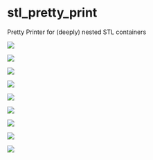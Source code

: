 # stl_pretty_print
Pretty Printer for (deeply) nested STL containers


![](https://github.com/hansalemaos/stl_pretty_print/blob/main/screenshots/2024-11-20%2009_56_05-Window.png?raw=true)

![](https://github.com/hansalemaos/stl_pretty_print/blob/main/screenshots/2024-11-20%2009_56_18-Window.png?raw=true)

![](https://github.com/hansalemaos/stl_pretty_print/blob/main/screenshots/2024-11-20%2009_56_35-Window.png?raw=true)

![](https://github.com/hansalemaos/stl_pretty_print/blob/main/screenshots/2024-11-20%2009_56_54-Window.png?raw=true)

![](https://github.com/hansalemaos/stl_pretty_print/blob/main/screenshots/2024-11-20%2009_57_07-Window.png?raw=true)

![](https://github.com/hansalemaos/stl_pretty_print/blob/main/screenshots/2024-11-20%2009_57_28-Window.png?raw=true)

![](https://github.com/hansalemaos/stl_pretty_print/blob/main/screenshots/2024-11-20%2009_57_44-Window.png?raw=true)

![](https://github.com/hansalemaos/stl_pretty_print/blob/main/screenshots/2024-11-20%2009_58_09-Window.png?raw=true)

![](https://github.com/hansalemaos/stl_pretty_print/blob/main/screenshots/2024-11-20%2009_55_31-Window.png?raw=true)
